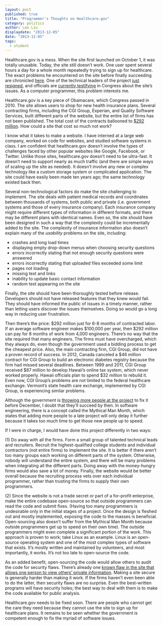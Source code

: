 ```yaml
---
layout: post
published: true
title: "Programmer's Thoughts on Healthcare.gov"
category: politics
author: Leo Liu
displaydate: "2013-12-05"
date: "2013-12-05"
tags: 
  - student
---
```


Healthcare.gov is a mess. When the site first launched on October 1, it was totally unusable. Today, the site still doesn’t work. One user spent several hours a day for a whole month repeatedly trying to sign up for healthcare. The exact problems he encountered on the site before finally succeeding are chronicled [here](http://www.cnbc.com/id/101171790). One of the technical leaders of the project [just resigned](http://www.washingtonpost.com/blogs/wonkblog/wp/2013/11/06/healthcare-govs-head-tech-guy-is-out/), and officials are [currently testifying](http://online.wsj.com/news/articles/SB10001424052702303309504579181763508216406) in Congress about the site’s issues. As a computer programmer, this problem interests me.

Healthcare.gov is a key piece of Obamacare, which Congress passed in 2010. The site allows users to shop for new health insurance plans. Several contracting firms, including the CGI Group, Experian, and Quality Software Services, built different parts of the website, but the entire list of firms has not been published. The total cost of the contracts ballooned to [$292 million](http://uk.reuters.com/article/2013/10/17/uk-usa-healthcare-technology-insight-idUKBRE99G06120131017). How could a site that cost so much not work?

I know what it takes to make a website. I have interned at a large web company, worked on code for websites, and studied software systems in class. I am confident that healthcare.gov doesn’t involve the types of challenges faced by other popular websites like Google, Facebook, or Twitter. Unlike those sites, healthcare.gov doesn’t need to be ultra-fast. It doesn’t need to support nearly as much traffic (and there are simple ways of scaling up the site as needed). It doesn’t involve any new or complex technology like a custom storage system or complicated application. The site could have easily been made ten years ago; the same technology existed back then.

Several non-technological factors do make the site challenging to implement. The site deals with patient medical records and coordinates between thousands of systems, both public and private (i.e. government systems and those of every insurance company). Each insurance company might require different types of information in different formats, and there may be different plans with identical names. Even so, the site should have been designed in such a way that the complexity could be incrementally added to the site. The complexity of insurance information also doesn’t explain many of the _usability_ problems on the site, including:
- crashes and long load times
- displaying empty drop-down menus when choosing security questions
- errors incorrectly stating that not enough security questions were answered
- errors incorrectly stating that uploaded files exceeded some limit
- pages not loading
- missing text and links
- inability to update basic contact information
- random text appearing on the site

Finally, the site should have been thoroughly tested before release. Developers should not have released features that they knew would fail. They should have informed the public of issues in a timely manner, rather than letting users discover the issues themselves. Doing so would go a long way in reducing user frustration.

Then there’s the price: $292 million just for 6-8 months of contracted labor. If an average software engineer makes $100,000 per year, then $292 million can pay for 8 months of work from 4,000 engineers. There’s no way that the site required that many engineers. The firms must have overcharged, which they always do, even though the government used a bidding process to get the cheapest price. Also, the main contracting firm, CGI Group, did not have a proven record of success. In 2012, Canada canceled a $46 million contract for CGI Group to build an electronic diabetes registry because the firm had missed several deadlines. Between 1999 and 2011, CGI Group received $87 million to develop Hawaii’s online tax system, which never worked properly. Hawaii officials plan to spend $32 million to rebuild it. Even now, CGI Group’s problems are not limited to the federal healthcare exchange. Vermont’s state health care exchange, implemented by CGI Group, is experiencing similar problems.

Although the government is [throwing more people at the project](http://www.bloomberg.com/news/2013-10-31/google-oracle-workers-enlisted-for-obamacare-tech-surge-.html) to fix it before December, I doubt that they’ll succeed by then. In software engineering, there is a concept called the Mythical Man Month, which states that adding more people to a late project will only delay it further because it takes too much time to get those new people up to speed.

If I were in charge, I would have done this project differently in two ways:

(1) Do away with all the firms. Form a small group of talented technical leads and recruiters. Recruit the highest-qualified college students and individual contractors (not entire firms) to implement the site. It is better if there aren’t too many groups each working on different parts of the system. Otherwise, nobody will understand the entire system, and there will be many problems when integrating all the different parts. Doing away with the money-hungry firms would also save a lot of money. Finally, the website would be better overall because the recruiting process vets over each individual programmer, rather than trusting the firms to supply their own programmers.

(2) Since the website is not a trade secret or part of a for-profit enterprise, make the entire codebase open-source so that outside programmers can read the code and submit fixes. (Having too many programmers is undesirable only in the initial stages of a project. Once the design is fleshed out and mostly implemented, exposing the code to the masses is beneficial. Open-sourcing also doesn’t suffer from the Mythical Man Month because outside programmers get up to speed on their own time). The outside programmers might even complete a significant portion of the work. This approach is proven to work; take Linux as an example. Linux is an open-source operating system and one of the most complex types of software that exists. It’s mostly written and maintained by volunteers, and most importantly, it works. It’s not too late to open-source the code.

As an added benefit, open-sourcing the code would allow others to audit the code for security flaws. There’s already one [known flaw in the site that allows one person to view others’ private information](http://blog.heritage.org/2013/11/02/exclusive-healthcare-gov-users-warn-of-security-risk-breach-of-privacy/). Making a site secure is generally harder than making it work. If the firms haven’t even been able to do the latter, then security flaws are no surprise. Even the best-written programs will have security holes; the best way to deal with them is to make the code available for public analysis.

Healthcare.gov needs to be fixed soon. There are people who cannot get the care they need because they cannot use the site to sign up for healthcare plans. It remains to be seen whether the government is competent enough to fix the myriad of software issues.
